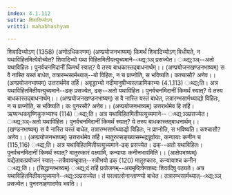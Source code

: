 ```yaml
---
index: 4.1.112
sutra: शिवादिभ्योऽण्
vritti: mahabhashyam

---
```

 शिवादिभ्योऽण् (1358) (अणोऽधिकरणम्) (अण्प्रयोजनभाष्यम्) किमर्थं शिवादिभ्योऽण् विधीयते, न यथाविहितमित्येवोच्येत? शिवादिभ्यो यथा विहितमितीयत्युच्यमाने--ःथ्द्य;ञ्ञ् प्रसज्येत। ःथ्द्य;ञ्ञ्--अतो यथाविहितः। पुनर्वचनमिदानीं किमर्थं स्यात्? ये तस्य बाधकास्तद्बाधनार्थम्।। (अण्प्रयोजनखण्डनभाष्यम्) स वै नास्ति यस्तं बाधेत, तत्रारम्भसार्मथ्यात्--यो विहितः, न च प्राप्नोति, स भविष्यति। कश्चासौ? अणेव।। (अण्प्रयोजनभाष्यम्) उत्तरार्थमेव तर्हि। अवृद्धाभ्यो नदीमानुषीभ्यस्तन्नामिकाभ्यः (4.1.113) ःथ्द्य;ति। अत्र यथाविहितमितीयत्युच्यमाने--ढक् प्रसज्येत, ढक्--अतो यथाविहितः। पुनर्वचनमिदानीं किमर्थं स्यात्? ये तस्य बाधकास्तद्बाधनार्थम्।। (अण्प्रयोजनखण्डनभाष्यम्) स वै नास्ति यस्तं बाधेत, तत्रारम्भसार्मथ्याद्यो विहितः, न च प्राप्नोति, स भविष्यति। कः पुनरसौ? अणेव।। (अण्प्रयोजनभाष्यम्) उत्तरार्थमेव हि तर्हि। ऋष्यन्धकवृष्णिकुरुभ्यश्च (114) ःथ्द्य;ति। अत्र यथाविहितमितीयत्युच्यमाने-- ःथ्द्य;ञ्ञ्प्रसज्येत। ःथ्द्य;ञ्ञ्-अतो यथाविहितः। पुनर्वचनमिदानीं किमर्थं स्यात्? ये तस्य बाधकास्तद्बाधनार्थम्।। (खण्डनभाष्यम्) स वै नास्ति यस्तं बाधेत, तत्रारम्भसार्मथ्याद्यो विहितः, न प्राप्नोति, स भविष्यति। कश्चासौ? अणेव।। (अण्प्रयोजनभाष्यम्) उत्तरार्थमेव तर्हि। मातुरुत्सङ्ख्यासम्भद्रपूर्वायाः, कन्यायाः कनीन च (115,116) ःथ्द्य;ति। अत्र यथाविहितमितीयत्युच्यमाने-ढक् प्रसज्येत। ढक्--अतो यथाविहितः। पुनर्वचनमिदानीं किमर्थं स्यात्? मातुरुकारं वक्ष्यामि, कन्यायाः कनीनभावमिति।। (आक्षेपभाष्यम्) यद्येतावत्प्रयोजनं स्यात्--तत्रैवायम्ब्रूयात्--स्त्रीभयो ढक् (120) मातुरुकारः, कन्यायाश्च कनीन ःथ्द्य;ति।। (सिद्धान्तभाष्यम्) ःथ्द्य;दं तर्हि प्रयोजनम्--अयमृष्टिषेणशब्दः शिवादिषु पठ्यते। अत्र यथाविहितमितीयत्युच्यमाने--ःथ्द्य;ञ्ञ्प्रसज्येत। तं परत्वात्सेनान्ताण्ण्यो बाधेत। तत्रारम्भसार्मथ्यात्--ःथ्द्य;ञ्ञ् प्रसज्येत। पुनरण्ग्रहणादणेव भवति।। 